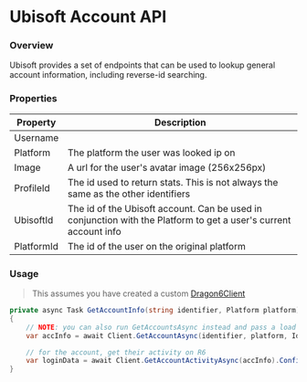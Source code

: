 # Ubisoft Account API

### Overview
Ubisoft provides a set of endpoints that can be used to lookup general account information, including reverse-id searching.

### Properties
| Property   | Description                                                                                                      |
|------------|------------------------------------------------------------------------------------------------------------------|
| Username   |                                                                                                                  |
| Platform   | The platform the user was looked ip on                                                                           |
| Image      | A url for the user's avatar image (256x256px)                                                                    |
| ProfileId  | The id used to return stats. This is not always the same as the other   identifiers                              |
| UbisoftId  | The id of the Ubisoft account. Can be used in conjunction with the Platform to get a user's current account info |
| PlatformId | The id of the user on the original platform                                                                      |

### Usage
> This assumes you have created a custom [Dragon6Client](./accounts)

```cs
private async Task GetAccountInfo(string identifier, Platform platform)
{
    // NOTE: you can also run GetAccountsAsync instead and pass a load of identifiers to get back
    var accInfo = await Client.GetAccountAsync(identifier, platform, IdentifierType.UserId).ConfigureAwait(false);

    // for the account, get their activity on R6
    var loginData = await Client.GetAccountActivityAsync(accInfo).ConfigureAwait(false);
}
```